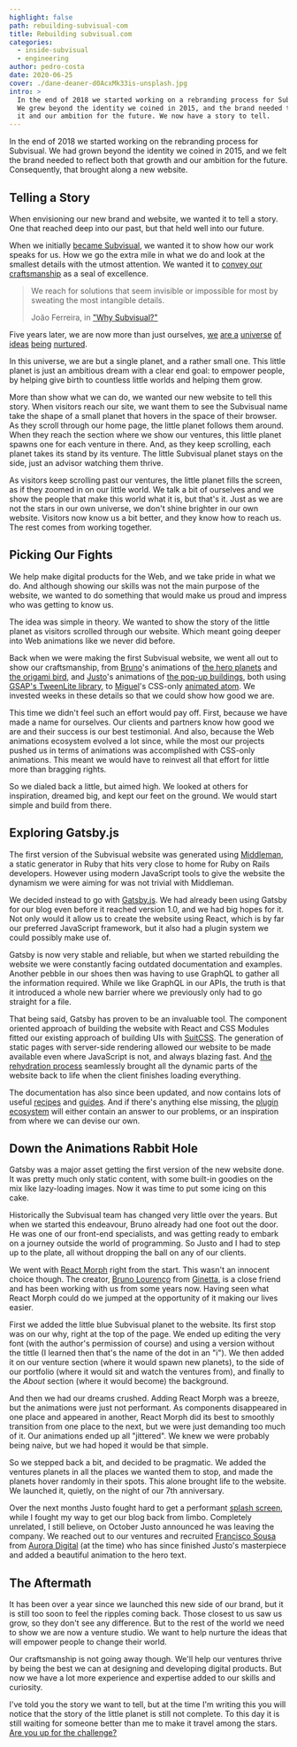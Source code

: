 ```yaml
---
highlight: false
path: rebuilding-subvisual-com
title: Rebuilding subvisual.com
categories:
  - inside-subvisual
  - engineering
author: pedro-costa
date: 2020-06-25
cover: ./dane-deaner-d0AcxMk33is-unsplash.jpg
intro: >
  In the end of 2018 we started working on a rebranding process for Subvisual.
  We grew beyond the identity we coined in 2015, and the brand needed to reflect
  it and our ambition for the future. We now have a story to tell.
---
```


In the end of 2018 we started working on the rebranding process for Subvisual.
We had grown beyond the identity we coined in 2015, and we felt the brand
needed to reflect both that growth and our ambition for the future.
Consequently, that brought along a new website.


## Telling a Story

When envisioning our new brand and website, we wanted it to tell a story. One
that reached deep into our past, but that held well into our future.

When we initially [became Subvisual], we wanted it to show how our work speaks
for us. How we go the extra mile in what we do and look at the smallest details
with the utmost attention. We wanted it to [convey our
craftsmanship][why-subvisual] as a seal of excellence.

> We reach for solutions that seem invisible or impossible for most by sweating
> the most intangible details.
>
> João Ferreira, in ["Why Subvisual?"][why-subvisual]

Five years later, we are now more than just ourselves,
[we][auroradigital.co] [are a][coverflex.com] [universe][finiam.com]
[of][keyruptive.com] [ideas][ondastudio.co] [being][sioslife.com]
[nurtured][utrust.com].

In this universe, we are but a single planet, and a rather small one. This
little planet is just an ambitious dream with a clear end goal: to empower
people, by helping give birth to countless little worlds and helping them grow.

More than show what we can do, we wanted our new website to tell this story.
When visitors reach our site, we want them to see the Subvisual name take the
shape of a small planet that hovers in the space of their browser. As they
scroll through our home page, the little planet follows them around. When they
reach the section where we show our ventures, this little planet spawns one
for each venture in there. And, as they keep scrolling, each planet takes its
stand by its venture. The little Subvisual planet stays on the side, just an
advisor watching them thrive.

As visitors keep scrolling past our ventures, the little planet fills the
screen, as if they zoomed in on our little world. We talk a bit of ourselves
and we show the people that make this world what it is, but that's it. Just as
we are not the stars in our own universe, we don't shine brighter in our own
website. Visitors now know us a bit better, and they know how to reach us. The
rest comes from working together.


## Picking Our Fights

We help make digital products for the Web, and we take pride in what we do. And
although showing our skills was not the main purpose of the website, we wanted
to do something that would make us proud and impress who was getting to know
us.

The idea was simple in theory. We wanted to show the story of the little planet
as visitors scrolled through our website. Which meant going deeper into Web
animations like we never did before.

Back when we were making the first Subvisual website, we went all out to show
our craftsmanship, from [Bruno]'s animations of [the hero planets] and [the
origami bird], and [Justo]'s animations of [the pop-up buildings], both using
[GSAP's TweenLite library], to [Miguel]'s CSS-only [animated atom]. We invested
weeks in these details so that we could show how good we are.

This time we didn't feel such an effort would pay off. First, because we have
made a name for ourselves. Our clients and partners know how good we are and
their success is our best testimonial. And also, because the Web animations
ecosystem evolved a lot since, while the most our projects pushed us in terms
of animations was accomplished with CSS-only animations. This meant we would
have to reinvest all that effort for little more than bragging rights.

So we dialed back a little, but aimed high. We looked at others for
inspiration, dreamed big, and kept our feet on the ground. We would start
simple and build from there.


## Exploring Gatsby.js

The first version of the Subvisual website was generated using [Middleman], a
static generator in Ruby that hits very close to home for Ruby on Rails
developers. However using modern JavaScript tools to give the website the
dynamism we were aiming for was not trivial with Middleman.

We decided instead to go with [Gatsby.js]. We had already been using Gatsby
for our blog even before it reached version 1.0, and we had big hopes for it.
Not only would it allow us to create the website using React, which is by far
our preferred JavaScript framework, but it also had a plugin system we could
possibly make use of.

Gatsby is now very stable and reliable, but when we started rebuilding the
website we were constantly facing outdated documentation and examples. Another
pebble in our shoes then was having to use GraphQL to gather all the
information required. While we like GraphQL in our APIs, the truth is that it
introduced a whole new barrier where we previously only had to go straight for
a file.

That being said, Gatsby has proven to be an invaluable tool. The component
oriented approach of building the website with React and CSS Modules fitted our
existing approach of building UIs with [SuitCSS]. The generation of static pages
with server-side rendering allowed our website to be made available even where
JavaScript is not, and always blazing fast. And [the rehydration process]
seamlessly brought all the dynamic parts of the website back to life when the
client finishes loading everything.

The documentation has also since been updated, and now contains lots of useful
[recipes] and [guides]. And if there's anything else missing, the [plugin
ecosystem] will either contain an answer to our problems, or an inspiration
from where we can devise our own.


## Down the Animations Rabbit Hole

Gatsby was a major asset getting the first version of the new website done. It
was pretty much only static content, with some built-in goodies on the mix like
lazy-loading images. Now it was time to put some icing on this cake.

Historically the Subvisual team has changed very little over the years. But
when we started this endeavour, Bruno already had one foot out the door. He was
one of our front-end specialists, and was getting ready to embark on a journey
outside the world of programming. So Justo and I had to step up to the plate,
all without dropping the ball on any of our clients.

We went with [React Morph] right from the start. This wasn't an innocent choice
though. The creator, [Bruno Lourenço] from [Ginetta], is a close friend and has
been working with us from some years now. Having seen what React Morph could do
we jumped at the opportunity of it making our lives easier.

First we added the little blue Subvisual planet to the website. Its first stop
was on our why, right at the top of the page. We ended up editing the very font
(with the author's permission of course) and using a version without the tittle
(I learned then that's the name of the dot in an "i"). We then added it on our
venture section (where it would spawn new planets), to the side of our
portfolio (where it would sit and watch the ventures from), and
finally to the _About_ section (where it would become) the background.

And then we had our dreams crushed. Adding React Morph was a breeze, but the
animations were just not performant. As components disappeared in one place
and appeared in another, React Morph did its best to smoothly transition from
one place to the next, but we were just demanding too much of it. Our
animations ended up all "jittered". We knew we were probably being naive, but
we had hoped it would be that simple.

So we stepped back a bit, and decided to be pragmatic. We added the ventures
planets in all the places we wanted them to stop, and made the planets hover
randomly in their spots. This alone brought life to the website. We launched
it, quietly, on the night of our 7th anniversary.

Over the next months Justo fought hard to get a performant [splash screen],
while I fought my way to get our blog back from limbo. Completely unrelated, I
still believe, on October Justo announced he was leaving the company. We
reached out to our ventures and recruited [Francisco Sousa] from
[Aurora Digital][auroradigital.co] (at the time) who has since finished Justo's
masterpiece and added a beautiful animation to the hero text.


## The Aftermath

It has been over a year since we launched this new side of our brand, but it is
still too soon to feel the ripples coming back. Those closest to us saw us
grow, so they don't see any difference. But to the rest of the world we need to
show we are now a venture studio. We want to help nurture the ideas that will
empower people to change their world.

Our craftsmanship is not going away though. We'll help our ventures thrive by
being the best we can at designing and developing digital products. But now we
have a lot more experience and expertise added to our skills and curiosity.

I've told you the story we want to tell, but at the time I'm writing this you
will notice that the story of the little planet is still not complete. To this
day it is still waiting for someone better than me to make it travel among the
stars. [Are you up for the challenge?][hiring-a-front-end-developer]


[became Subvisual]: https://subvisual.com/blog/posts/58-our-biggest-announcement-yet/
[why-subvisual]: https://subvisual.com/blog/posts/59-why-subvisual/
[auroradigital.co]: https://auroradigital.co
[coverflex.com]: https://www.coverflex.com/
[finiam.com]: https://www.finiam.com/
[keyruptive.com]: https://keyruptive.com/
[ondastudio.co]: https://ondastudio.co
[sioslife.com]: https://sioslife.com/
[utrust.com]: https://utrust.com/
[Bruno]: https://twitter.com/azevedo_252
[the hero planets]: https://codepen.io/azevedo-252/pen/RPQvmd
[the origami bird]: https://codepen.io/azevedo-252/pen/rVvMXX
[Justo]: https://twitter.com/jpjustonunes
[the pop-up buildings]: https://codepen.io/joaojusto/pen/ZGrPKv
[GSAP's TweenLite library]: https://greensock.com/tweenlite
[Miguel]: https://twitter.com/naps62
[animated atom]: https://codepen.io/naps62/pen/MwVRXZ
[Middleman]: https://middlemanapp.com/
[Gatsby.js]: https://www.gatsbyjs.org
[SuitCSS]: https://suitcss.github.io/
[the rehydration process]: https://www.gatsbyjs.org/docs/adding-app-and-website-functionality/#how-hydration-makes-apps-possible
[recipes]: https://www.gatsbyjs.org/docs/recipes/
[guides]: https://www.gatsbyjs.org/docs/guides/
[plugin ecosystem]: https://www.gatsbyjs.org/plugins/
[React Morph]: https://github.com/brunnolou/react-morph
[Bruno Lourenço]: https://twitter.com/brunnolou
[Ginetta]: https://ginetta.net/
[splash screen]: https://en.wikipedia.org/wiki/Splash_screen
[Francisco Sousa]: https://twitter.com/goodxicosousa
[hiring-a-front-end-developer]: https://subvisual.com/blog/posts/146-subvisual-is-hiring-a-frontend-developer/
